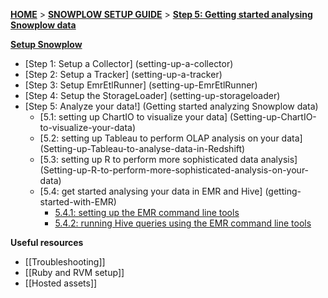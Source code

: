 [**HOME**](Home) > [**SNOWPLOW SETUP GUIDE**](Setting-up-Snowplow) > [**Step 5: Getting started analysing Snowplow data**](Getting-started-analysing-Snowplow-data)  

[**Setup Snowplow**](Setting-up-Snowplow)  

- [Step 1: Setup a Collector] (setting-up-a-collector)  
- [Step 2: Setup a Tracker] (setting-up-a-tracker)  
- [Step 3: Setup EmrEtlRunner] (setting-up-EmrEtlRunner)  
- [Step 4: Setup the StorageLoader] (setting-up-storageloader)  
- [Step 5: Analyze your data!] (Getting started analyzing Snowplow data)  
  - [5.1: setting up ChartIO to visualize your data] (Setting-up-ChartIO-to-visualize-your-data)
  - [5.2: setting up Tableau to perform OLAP analysis on your data] (Setting-up-Tableau-to-analyse-data-in-Redshift)
  - [5.3: setting up R to perform more sophisticated data analysis] (Setting-up-R-to-perform-more-sophisticated-analysis-on-your-data) 
  - [5.4: get started analysing your data in EMR and Hive] (getting-started-with-EMR)
    - [5.4.1: setting up the EMR command line tools](Setting-up-EMR-command-line-tools)
    - [5.4.2: running Hive queries using the EMR command line tools](Running-Hive-using-the-command-line-tools)

**Useful resources**  

- [[Troubleshooting]]  
- [[Ruby and RVM setup]]  
- [[Hosted assets]]  